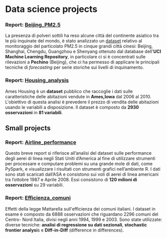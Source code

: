 # Data science projects

### Report: [Beijing_PM2.5](https://htmlpreview.github.io/?https://github.com/robsnx/data-science-projects/blob/main/beijing_pm2.5/Beijing_report.html)
La presenza di polveri sottili ha reso alcune città del continente asiatico tra le più inquinate del mondo, è stato analizzato un
[dataset](https://archive.ics.uci.edu/ml/datasets/PM2.5+Data+of+Five+Chinese+Cities) relativo al monitoraggio del particolato PM2.5 in cinque grandi città cinesi: Beijing, Shanghai, Chengdu, Guangzhou e Shenyang ottenuto dal database dell'**UCI Machine Learning Repository**, in particolare ci si è concentrati sulle rilevazioni a **Pechino** (Beijing), che ci ha permesso di applicare le principali tecniche di *forecasting* per serie storiche sui livelli di inquinamento.

### Report: [Housing_analysis](https://htmlpreview.github.io/?https://github.com/robsnx/data-science-projects/blob/main/housing_analysis/AmesRMK.html)
Ames Housing è un **dataset** pubblico che raccoglie i dati sulle caratteristiche delle abitazioni vendute in **Ames,Iowa** dal 2006 al 2010. L'obiettivo di questa analisi è prevedere il prezzo di vendita delle abitazioni usando le variabili a disposizione. Il dataset è composto da **2930 osservazioni** in **81 variabili**.

## Small projects
### Report: [Airline_performance](https://github.com/robsnx/data-science-projects/blob/main/airline_performance/Airline_performance.pdf)
Questo breve report si riferisce all’analisi del dataset sulle performance degli aerei di linea negli Stati Uniti d’America al fine di utilizzare strumenti per processare e computare problemi su una grande mole di dati, come PySpark, e visualizzare i risultati con strumenti grafici nell’ambiente R. I dati sono stati scaricati dall’ASA e consistono sui voli di aerei di linea americani tra l’ottobre 1987 e Aprile 2008. Essi consistono di **120 milioni di osservazioni** su 29 variabili.

### Report: [Efficienza_comuni](https://github.com/robsnx/data-science-projects/blob/main/efficienza_comuni/efficienza_comuni.pdf)
Effetti della legge Mattarella sull'efficienza dei comuni italiani. l dataset in esame è composto da 6888 osservazioni che riguardano 2296 comuni del Centro- Nord Italia, divisi negli anni 1994, 1999 e 2003. Sono state utilizzate: diverse tecniche: **analisi di regressione su dati sezionali**, **stochastic frontier analysi**s e **Diff-in-Diff** (difference in differences).
